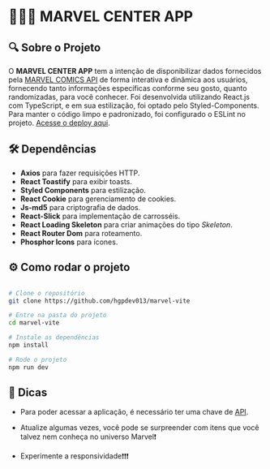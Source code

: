 # 🦸🏻‍♂️ **MARVEL CENTER APP**

## 🔍 **Sobre o Projeto**

O **MARVEL CENTER APP** tem a intenção de disponibilizar dados fornecidos pela [MARVEL COMICS API](https://developer.marvel.com/docs) de forma interativa e dinâmica aos usuários, fornecendo tanto informações específicas conforme seu gosto, quanto randomizadas, para você conhecer.
Foi desenvolvida utilizando React.js com TypeScript, e em sua estilização, foi optado pelo Styled-Components.
Para manter o código limpo e padronizado, foi configurado o ESLint no projeto.
[Acesse o deploy aqui](https://marvel-vite-eight.vercel.app/).

## 🛠 **Dependências**

* **Axios** para fazer requisições HTTP.
* **React Toastify** para exibir toasts.
* **Styled Components** para estilização.
* **React Cookie** para gerenciamento de cookies.
* **Js-md5** para criptografia de dados.
* **React-Slick** para implementação de carrosséis.
* **React Loading Skeleton** para criar animações do tipo *Skeleton*.
* **React Router Dom** para roteamento.
* **Phosphor Icons** para ícones.

## ⚙️ **Como rodar o projeto**

```bash

# Clone o repositório
git clone https://github.com/hgpdev013/marvel-vite

# Entre na pasta do projeto
cd marvel-vite

# Instale as dependências
npm install

# Rode o projeto
npm run dev

```

## 📍 **Dicas**

* Para poder acessar a aplicação, é necessário ter uma chave de [API](https://developer.marvel.com/docs).

* Atualize algumas vezes, você pode se surpreender com itens que você talvez nem conheça no universo Marvel❗️ 

* Experimente a responsividade❗️❗️❗️
